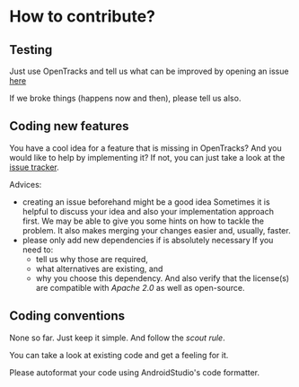 # How to contribute?

## Testing 

Just use OpenTracks and tell us what can be improved by opening an issue [here](https://github.com/OpenTracksApp/OpenTracks/issues/new/choose)

If we broke things (happens now and then), please tell us also.

## Coding new features

You have a cool idea for a feature that is missing in OpenTracks?
And you would like to help by implementing it?
If not, you can just take a look at the [issue tracker](https://github.com/OpenTracksApp/OpenTracks/issues).

Advices:
* creating an issue beforehand might be a good idea
  Sometimes it is helpful to discuss your idea and also your implementation approach first.
  We may be able to give you some hints on how to tackle the problem.
  It also makes merging your changes easier and, usually, faster.
* please only add new dependencies if is absolutely necessary
  If you need to:
  * tell us why those are required,
  * what alternatives are existing, and
  * why you choose this dependency.
  And also verify that the license(s) are compatible with _Apache 2.0_ as well as open-source.
 
## Coding conventions

None so far.
Just keep it simple.
And follow the _scout rule_. 

You can take a look at existing code and get a feeling for it.

Please autoformat your code using AndroidStudio's code formatter. 
